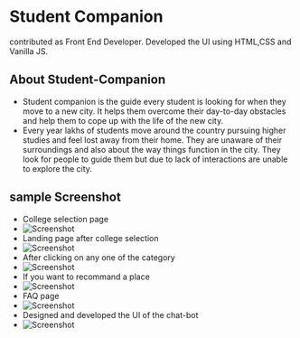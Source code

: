 # Student Companion

contributed as Front End Developer. Developed the UI using HTML,CSS and Vanilla JS.

## About Student-Companion
* Student companion is the guide every student is looking for when they move to a new city. It helps them overcome their day-to-day obstacles and help them to cope up with the life of the new city.
* Every year lakhs of students move around the country pursuing higher studies and feel lost away from their home. They are unaware of their surroundings and also about the way things function in the city. They look for people to guide them but due to lack of interactions are unable to explore the city.


## sample Screenshot

* College selection page
* ![Screenshot](https://github.com/malhar-ansingkar/sc2/blob/master/images/Screenshot%20(61).png)
* Landing page after college selection
* ![Screenshot](https://github.com/malhar-ansingkar/sc2/blob/master/images/Screenshot%20(62).png)
* After clicking on any one of the category
* ![Screenshot](https://github.com/malhar-ansingkar/sc2/blob/master/images/Screenshot%20(63).png)
* If you want to recommand a place
* ![Screenshot](https://github.com/malhar-ansingkar/sc2/blob/master/images/Screenshot%20(64).png)
* FAQ page
* ![Screenshot](https://github.com/malhar-ansingkar/sc2/blob/master/images/Screenshot%20(65).png)
* Designed and developed the UI of the chat-bot
* ![Screenshot](https://github.com/malhar-ansingkar/sc2/blob/master/images/Screenshot%20(68).png)
